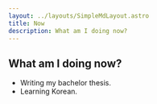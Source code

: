 ```yaml
---
layout: ../layouts/SimpleMdLayout.astro
title: Now
description: What am I doing now?
---
```


## What am I doing now?

- Writing my bachelor thesis.
- Learning Korean.